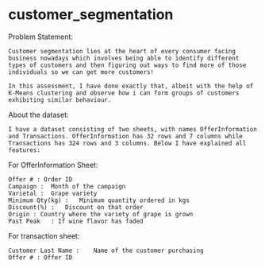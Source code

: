 # customer_segmentation

Problem Statement:

    Customer segmentation lies at the heart of every consumer facing business nowadays which involves being able to identify different types of customers and then figuring out ways to find more of those individuals so we can get more customers!

    In this assessment, I have done exactly that, albeit with the help of K-Means clustering and observe how i can form groups of customers exhibiting similar behaviour.

About the dataset:

    I have a dataset consisting of two sheets, with names OfferInformation and Transactions. OfferInformation has 32 rows and 7 columns while Transactions has 324 rows and 3 columns. Below I have explained all features:

For OfferInformation Sheet:

    Offer #	: Order ID
    Campaign :	Month of the campaign
    Varietal :	Grape variety
    Minimum Qty(kg) :	Minimum quantity ordered in kgs
    Discount(%) :	Discount on that order
    Origin : Country where the variety of grape is grown
    Past Peak	: If wine flavor has faded
    
For transaction sheet:

    Customer Last Name :	Name of the customer purchasing
    Offer #	: Offer ID
